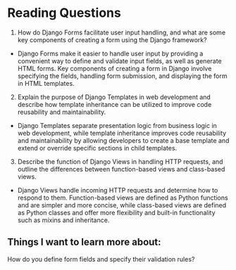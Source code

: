 # Reading Questions

1. How do Django Forms facilitate user input handling, and what are some key components of creating a form using the Django framework?

- Django Forms make it easier to handle user input by providing a convenient way to define and validate input fields, as well as generate HTML forms. Key components of creating a form in Django involve specifying the fields, handling form submission, and displaying the form in HTML templates.

2. Explain the purpose of Django Templates in web development and describe how template inheritance can be utilized to improve code reusability and maintainability.

- Django Templates separate presentation logic from business logic in web development, while template inheritance improves code reusability and maintainability by allowing developers to create a base template and extend or override specific sections in child templates.

3. Describe the function of Django Views in handling HTTP requests, and outline the differences between function-based views and class-based views.

- Django Views handle incoming HTTP requests and determine how to respond to them. Function-based views are defined as Python functions and are simpler and more concise, while class-based views are defined as Python classes and offer more flexibility and built-in functionality such as mixins and inheritance.

## Things I want to learn more about: 
How do you define form fields and specify their validation rules?